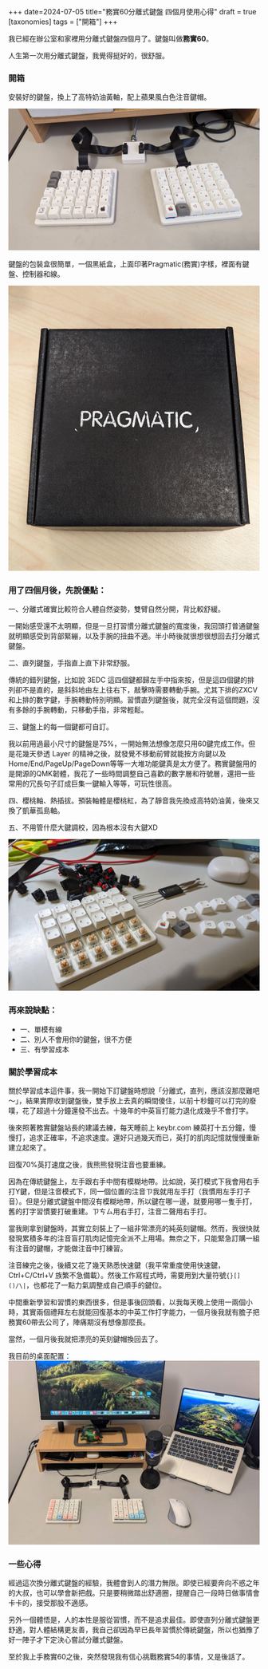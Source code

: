 +++
date=2024-07-05
title="務實60分離式鍵盤 四個月使用心得"
draft = true
[taxonomies]
tags = ["開箱"]
+++

我已經在辦公室和家裡用分離式鍵盤四個月了。鍵盤叫做**務實60**。

人生第一次用分離式鍵盤，我覺得挺好的，很舒服。

### 開箱

安裝好的鍵盤，換上了高特奶油黃軸，配上蘋果風白色注音鍵帽。

![務實60](/img/pragmatic/keyboard.jpg)

鍵盤的包裝盒很簡單，一個黑紙盒，上面印著Pragmatic(務實)字樣，裡面有鍵盤、控制器和線。

![Pragmatic60 Box](/img/pragmatic/box.jpg)

### 用了四個月後，先說優點：

一、分離式確實比較符合人體自然姿勢，雙臂自然分開，背比較舒緩。

一開始感受還不太明顯，但是一旦打習慣分離式鍵盤的寬度後，我回頭打普通鍵盤就明顯感受到背部緊繃，以及手腕的扭曲不適。半小時後就很想很想回去打分離式鍵盤。

二、直列鍵盤，手指直上直下非常舒服。

傳統的錯列鍵盤，比如說 3EDC 這四個鍵都歸左手中指來按，但是這四個鍵的排列卻不是直的，是斜斜地由左上往右下，敲擊時需要轉動手腕。尤其下排的ZXCV和上排的數字鍵，手腕轉動特別明顯。習慣直列鍵盤後，就完全沒有這個問題，沒有多餘的手腕轉動，只移動手指，非常輕鬆。

三、鍵盤上的每一個鍵都可自訂。

我以前用過最小尺寸的鍵盤是75%，一開始無法想像怎麼只用60鍵完成工作。但是花幾天參透 Layer 的精神之後，就發覺不移動前臂就能按方向鍵以及Home/End/PageUp/PageDown等等一大堆功能鍵真是太方便了。務實鍵盤用的是開源的QMK韌體，我花了一些時間調整自己喜歡的數字層和符號層，還把一些常用的冗長句子訂成巨集一鍵輸入等等，可玩性很高。

四、櫻桃軸、熱插拔。預裝軸體是櫻桃紅，為了靜音我先換成高特奶油黃，後來又換了凱華孤島軸。

五、不用管什麼大鍵調校，因為根本沒有大鍵XD

![Switch](/img/pragmatic/switch.jpg)

### 再來說缺點：

- 一、單模有線
- 二、別人不會用你的鍵盤，很不方便
- 三、有學習成本

### 關於學習成本

關於學習成本這件事，我一開始下訂鍵盤時想說「分離式，直列，應該沒那麼難吧～」，結果實際收到鍵盤後，雙手放上去真的瞬間傻住，以前十秒鐘可以打完的廢噗，花了超過十分鐘還發不出去。十幾年的中英盲打能力退化成幾乎不會打字。

後來照著務實鍵盤站長的建議去練，每天睡前上 keybr.com 練英打十五分鐘，慢慢打，追求正確率，不追求速度。還好只過幾天而已，英打的肌肉記憶就慢慢重新建立起來了。

回復70%英打速度之後，我熊熊發現注音也要重練。

因為在傳統鍵盤上，左手跟右手中間有模糊地帶。比如說，英打模式下我會用右手打Y鍵，但是注音模式下，同一個位置的注音ㄗ我就用左手打（我慣用左手打子音）。但是分離式鍵盤中間沒有模糊地帶，所以鍵在哪一邊，就要用哪一隻手打，舊的打字習慣要打破重建。ㄗㄘㄙ用右手打，注音二聲用右手打。

當我剛拿到鍵盤時，其實立刻裝上了一組非常漂亮的純英刻鍵帽。然而，我很快就發現累積多年的注音盲打肌肉記憶完全派不上用場。無奈之下，只能緊急訂購一組有注音的鍵帽，才能做注音中打練習。

注音練完之後，後續又花了幾天熟悉快速鍵（我平常重度使用快速鍵，Ctrl+C/Ctrl+V 族繁不急備載）。然後工作寫程式時，需要用到大量符號`{}[]()/\|`，也都花了一點力氣調整成自己順手的鍵位。

中間重新學習和習慣的東西很多，但是事後回頭看，以我每天晚上使用一兩個小時，其實兩個禮拜左右就能回復基本的中英工作打字能力，一個月後我就有膽子把務實60帶去公司了，陣痛期沒有想像那麼長。

當然，一個月後我就把漂亮的英刻鍵帽換回去了。

我目前的桌面配置：
![桌面配置](/img/pragmatic/desk.jpg)

### 一些心得

經過這次換分離式鍵盤的經驗，我體會到人的潛力無限。即使已經要奔向不惑之年的大叔，也可以學會新把戲。只是要稍微踏出舒適圈，提醒自己一段時日做事情會卡卡的，接受那股不適感。

另外一個體悟是，人的本性是服從習慣，而不是追求最佳。即使直列分離式鍵盤更舒適，對人體結構更友善，我自己卻因為早已長年習慣於傳統鍵盤，所以也猶豫了好一陣子才下定決心嘗試分離式鍵盤。

至於我上手務實60之後，突然發現我有信心挑戰務實54的事情，又是後話了。
